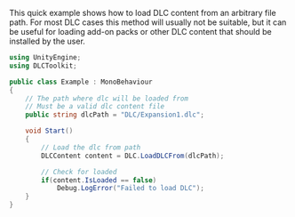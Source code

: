This quick example shows how to load DLC content from an arbitrary file path. For most DLC cases this method will usually not be suitable, but it can be useful for loading add-on packs or other DLC content that should be installed by the user.

```cs
using UnityEngine;
using DLCToolkit;

public class Example : MonoBehaviour
{
	// The path where dlc will be loaded from
	// Must be a valid dlc content file
	public string dlcPath = "DLC/Expansion1.dlc";

	void Start()
	{
		// Load the dlc from path
		DLCContent content = DLC.LoadDLCFrom(dlcPath);

		// Check for loaded
		if(content.IsLoaded == false)
			Debug.LogError("Failed to load DLC");
	}
}
```